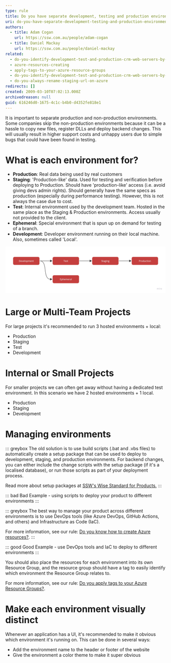```yaml
---
type: rule
title: Do you have separate development, testing and production environments?
uri: do-you-have-separate-development-testing-and-production-environments
authors:
  - title: Adam Cogan
    url: https://ssw.com.au/people/adam-cogan
  - title: Daniel Mackay
    url: https://ssw.com.au/people/daniel-mackay
related:
  - do-you-identify-development-test-and-production-crm-web-servers-by-colors
  - azure-resources-creating
  - apply-tags-to-your-azure-resource-groups
  - do-you-identify-development-test-and-production-crm-web-servers-by-colors
  - do-you-always-rename-staging-url-on-azure
redirects: []
created: 2009-03-10T07:02:13.000Z
archivedreason: null
guid: 616246d0-1675-4c1c-b4b0-d4352fe818e1
---
```

It is important to separate production and non-production environments. Some companies skip the non-production environments because it can be a hassle to copy new files, register DLLs and deploy backend changes. This will usually result in higher support costs and unhappy users due to simple bugs that could have been found in testing.  

<!--endintro-->

# What is each environment for?

* **Production**: Real data being used by real customers
* **Staging**: 'Production-like' data.  Used for testing and verification before deploying to Production.  Should have 'production-like' access (i.e. avoid giving devs admin rights).  Should generally have the same specs as production (especially during performance testing).  However, this is not always the case due to cost.
* **Test**: Internal environment used by the development team.  Hosted in the same place as the Staging & Production environments.  Access usually not provided to the client.
* **Ephemeral**: Special environment that is spun up on demand for testing of a branch.
* **Development**: Developer environment running on their local machine.  Also, sometimes called 'Local'.

![Figure: Environment flow](ssw-rules-environments.jpg "Environment flow")

# Large or Multi-Team Projects

For large projects it's recommended to run 3 hosted environments + local:

* Production
* Staging
* Test
* Development

# Internal or Small Projects

For smaller projects we can often get away without having a dedicated test environment.  In this scenario we have 2 hosted environments + 1 local.

* Production
* Staging
* Development

# Managing environments

::: greybox
The old solution is to use build scripts (.bat and .vbs files) to automatically create a setup package that can be used to deploy to development, staging, and production environments. For backend changes, you can either include the change scripts with the setup package (if it's a localised database), or run those scripts as part of your deployment process.

Read more about setup packages at [SSW's Wise Standard for Products.](http://www.ssw.com.au/ssw/Standards/wisesetup/WiseStandards.aspx)
:::

::: bad
Bad Example - using scripts to deploy your product to different environments
:::

::: greybox
The best way to manage your product across different environments is to use DevOps tools (like Azure DevOps, GitHub Actions, and others) and Infrastructure as Code (IaC).

For more information, see our rule: [Do you know how to create Azure resources?](/azure-resources-creating).
:::

::: good
Good Example - use DevOps tools and IaC to deploy to different environments
:::

You should also place the resources for each environment into its own Resource Group, and the resource group should have a tag to easily identify which environment the Resource Group relates to.

For more information, see our rule: [Do you apply tags to your Azure Resource Groups?](/apply-tags-to-your-azure-resource-groups).

# Make each environment visually distinct

Whenever an application has a UI, it's recommended to make it obvious which environment it's running on.  This can be done in several ways:

* Add the environment name to the header or footer of the website
* Give the environment a color theme to make it super obvious